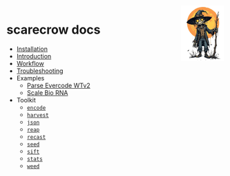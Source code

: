 <img style="float:right;width:100px;" src="../img/scarecrow.png" alt="scarecrow"/>

# scarecrow docs
* [Installation](installation.md)
* [Introduction](introduction.md)
* [Workflow](workflow.md)
* [Troubleshooting](troubleshooting.md)
* Examples
    * [Parse Evercode WTv2](example_evercode.md)
    * [Scale Bio RNA](example_scale.md)
* Toolkit
    * [`encode`](toolkit_encode.md)
    * [`harvest`](toolkit_harvest.md)
    * [`json`](toolkit_json.md)
    * [`reap`](toolkit_reap.md)
    * [`recast`](toolkit_recast.md)    
    * [`seed`](toolkit_seed.md)
    * [`sift`](toolkit_sift.md)
    * [`stats`](toolkit_stats.md)
    * [`weed`](toolkit_weed.md)


